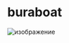 # buraboat
![изображение](https://github.com/DanilSJ/buraboat/assets/155261367/6b7e1154-cebf-43e2-88ac-0ee99f7aa671)
